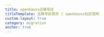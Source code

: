 ```yaml
---
title: openGauss迁移专区
titleTemplate: 迁移专区首页 | openGauss社区官网
custom-layout: true
category: migration
anchor: true
---
```


<script setup>
  import TheMigrationPortal from "@/views/migration/portal/TheMigrationPortal.vue"
</script>

<TheMigrationPortal />
